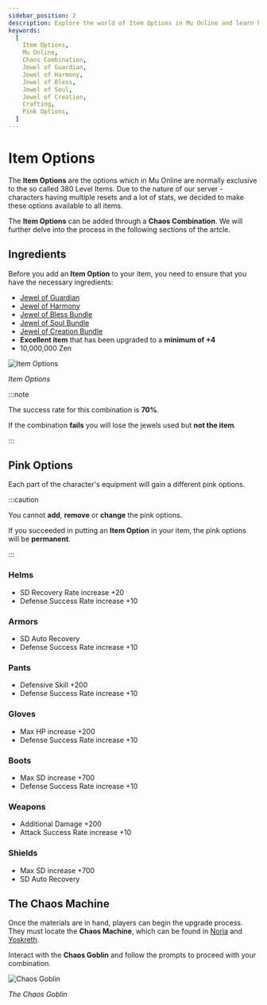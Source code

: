 ```yaml
---
sidebar_position: 2
description: Explore the world of Item Options in Mu Online and learn how to enhance your items with unique attributes using the Chaos Combination system. Uncover the ingredients, success rates, and permanent pink options associated with each equipment type.
keywords:
  [
    Item Options,
    Mu Online,
    Chaos Combination,
    Jewel of Guardian,
    Jewel of Harmony,
    Jewel of Bless,
    Jewel of Soul,
    Jewel of Creation,
    Crafting,
    Pink Options,
  ]
---
```


# Item Options

The **Item Options** are the options which in Mu Online are normally exclusive to the so called 380 Level Items. Due to the nature of our server - characters having multiple resets and a lot of stats, we decided to make these options available to all items.

The **Item Options** can be added through a **Chaos Combination**. We will further delve into the process in the following sections of the artcle.

## Ingredients

Before you add an **Item Option** to your item, you need to ensure that you have the necessary ingredients:

- [Jewel of Guardian](/items/jewels/regular-jewels/jewel-of-guardian)
- [Jewel of Harmony](/items/jewels/regular-jewels/jewel-of-harmony)
- [Jewel of Bless Bundle](/items/jewels/regular-jewels/jewel-of-bless)
- [Jewel of Soul Bundle](/items/jewels/regular-jewels/jewel-of-soul)
- [Jewel of Creation Bundle](/items/jewels/regular-jewels/jewel-of-creation)
- **Excellent item** that has been upgraded to a **minimum of +4**
- 10,000,000 Zen

![Item Options](/img/crafting/item-options.png)

_Item Options_

:::note

The success rate for this combination is **70%**.

If the combination **fails** you will lose the jewels used but **not the item**.

:::

## Pink Options

Each part of the character's equipment will gain a different pink options.

:::caution

You cannot **add**, **remove** or **change** the pink options.

If you succeeded in putting an **Item Option** in your item, the pink options will be **permanent**.

:::

### Helms

- SD Recovery Rate increase +20
- Defense Success Rate increase +10

### Armors

- SD Auto Recovery
- Defense Success Rate increase +10

### Pants

- Defensive Skill +200
- Defense Success Rate increase +10

### Gloves

- Max HP increase +200
- Defense Success Rate increase +10

### Boots

- Max SD increase +700
- Defense Success Rate increase +10

### Weapons

- Additional Damage +200
- Attack Success Rate increase +10

### Shields

- Max SD increase +700
- SD Auto Recovery

## The Chaos Machine

Once the materials are in hand, players can begin the upgrade process. They must locate the **Chaos Machine**, which can be found in [Noria](/maps/noria) and [Yoskreth](/maps/yoskreth).

Interact with the **Chaos Goblin** and follow the prompts to proceed with your combination.

![Chaos Goblin](/img/crafting/chaos-goblin.png)

_The Chaos Goblin_
